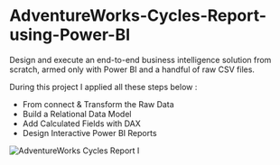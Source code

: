 # AdventureWorks-Cycles-Report-using-Power-BI

Design and execute an end-to-end business intelligence solution from scratch, armed only with Power BI and a handful of raw CSV files.

During this project I applied all these steps below :
- From connect & Transform the Raw Data
- Build a Relational Data Model
- Add Calculated Fields with DAX
- Design Interactive Power BI Reports

![AdventureWorks Cycles Report I ](https://user-images.githubusercontent.com/65256556/153048073-057b39ca-923d-4c31-8254-c33fd2fa75a4.png)

